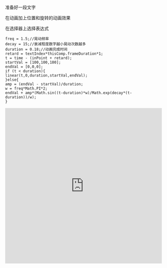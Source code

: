准备好一段文字

在动画加上位置和旋转的动画效果

在选择器上选择表达式



```
freq = 1.5;//晃动频率
decay = 15;//衰减程度数字越小晃动次数越多
duration = 0.18;//动画完成时间
retard = textIndex*thisComp.frameDuration*1;
t = time - (inPoint + retard);
startVal = [100,100,100];
endVal = [0,0,0];
if (t < duration){
linear(t,0,duration,startVal,endVal);
}else{
amp = (endVal - startVal)/duration;
w = freq*Math.PI*2;
endVal + amp*(Math.sin((t-duration)*w)/Math.exp(decay*(t-duration))/w);
}
```

  <iframe src="https://player.bilibili.com/player.html?isOutside=true&aid=113986150339194&bvid=BV1hfNzeeEDW&cid=25756047196&p=1&danmaku=0&autoplay=0" allowfullscreen="allowfullscreen"  width="100%" height="500" scrolling="no" frameborder="0" sandbox="allow-top-navigation allow-same-origin allow-forms allow-scripts"></iframe>
  <script>
    document.getElementById("bili-radio").style.height = document.getElementById("bili-radio").scrollWidth * 0.76 + "px";
  </script> 



<iframe src="" scrolling="no" border="0" frameborder="no" framespacing="0" allowfullscreen="true"></iframe>